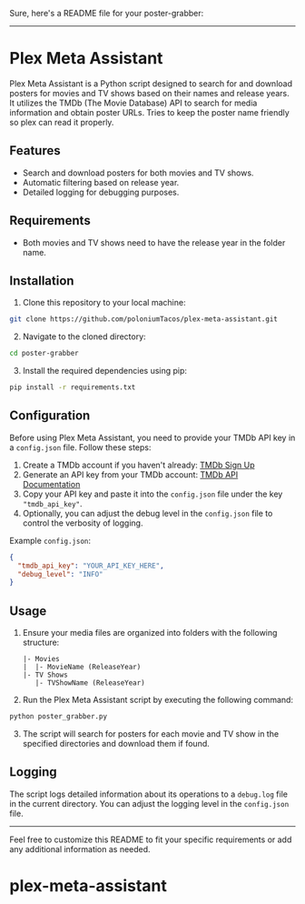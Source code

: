 Sure, here's a README file for your poster-grabber:

---

# Plex Meta Assistant

Plex Meta Assistant is a Python script designed to search for and download posters for movies and TV shows based on their names and release years. It utilizes the TMDb (The Movie Database) API to search for media information and obtain poster URLs. Tries to keep the poster name friendly so plex can read it properly.

## Features

- Search and download posters for both movies and TV shows.
- Automatic filtering based on release year.
- Detailed logging for debugging purposes.

## Requirements

- Both movies and TV shows need to have the release year in the folder name.

## Installation

1. Clone this repository to your local machine:

```bash
git clone https://github.com/poloniumTacos/plex-meta-assistant.git
```

2. Navigate to the cloned directory:

```bash
cd poster-grabber
```

3. Install the required dependencies using pip:

```bash
pip install -r requirements.txt
```

## Configuration

Before using Plex Meta Assistant, you need to provide your TMDb API key in a `config.json` file. Follow these steps:

1. Create a TMDb account if you haven't already: [TMDb Sign Up](https://www.themoviedb.org/signup)
2. Generate an API key from your TMDb account: [TMDb API Documentation](https://developers.themoviedb.org/3/getting-started/introduction)
3. Copy your API key and paste it into the `config.json` file under the key `"tmdb_api_key"`.
4. Optionally, you can adjust the debug level in the `config.json` file to control the verbosity of logging.

Example `config.json`:

```json
{
  "tmdb_api_key": "YOUR_API_KEY_HERE",
  "debug_level": "INFO"
}
```

## Usage

1. Ensure your media files are organized into folders with the following structure:

   ```
   |- Movies
   |  |- MovieName (ReleaseYear)
   |- TV Shows
      |- TVShowName (ReleaseYear)
   ```

2. Run the Plex Meta Assistant script by executing the following command:

```bash
python poster_grabber.py
```

3. The script will search for posters for each movie and TV show in the specified directories and download them if found.

## Logging

The script logs detailed information about its operations to a `debug.log` file in the current directory. You can adjust the logging level in the `config.json` file.

---

Feel free to customize this README to fit your specific requirements or add any additional information as needed.

# plex-meta-assistant
